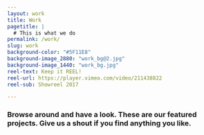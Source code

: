 ```yaml
---
layout: work
title: Work
pagetitle: |
  # This is what we do
permalink: /work/
slug: work
background-color: "#5F11E8"
background-image_2880: "work_bg@2.jpg"
background-image_1440: "work_bg.jpg"
reel-text: Keep it REEL!
reel-url: https://player.vimeo.com/video/211438822
reel-sub: Showreel 2017 

---
```


### Browse around and have a look. These are our featured projects. Give us a shout if you find anything you like.